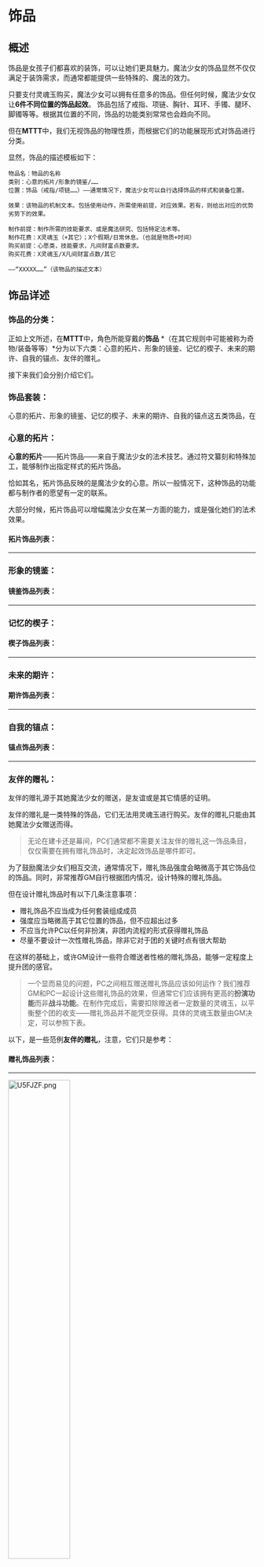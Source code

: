 # 饰品

## 概述

饰品是女孩子们都喜欢的装饰，可以让她们更具魅力。魔法少女的饰品显然不仅仅满足于装饰需求，而通常都能提供一些特殊的、魔法的效力。

只要支付灵魂玉购买，魔法少女可以拥有任意多的饰品。但任何时候，魔法少女仅让**6件不同位置的饰品起效**。
饰品包括了戒指、项链、胸针、耳环、手镯、腿环、脚镯等等。根据其位置的不同，饰品的功能类别常常也会趋向不同。

但在**MTTT**中，我们无视饰品的物理性质，而根据它们的功能展现形式对饰品进行分类。


显然，饰品的描述模板如下：

```text
物品名：物品的名称
类别：心意的拓片/形象的镜鉴/……
位置：饰品（戒指/项链……）——通常情况下，魔法少女可以自行选择饰品的样式和装备位置。

效果：该物品的机制文本。包括使用动作，所需使用前提，对应效果。若有，则给出对应的优势劣势下的效果。

制作前提：制作所需的技能要求、或是魔法研究、包括特定法术等。
制作花费：X灵魂玉（+其它）；X个假期/日常休息。（也就是物质+时间）
购买前提：心愿类，技能要求，凡间财富点数要求。
购买花费：X灵魂玉/X凡间财富点数/其它

——“XXXXX……”（该物品的描述文本）
```

## 饰品详述


### 饰品的分类：

正如上文所述，在**MTTT**中，角色所能穿戴的**饰品** *（在其它规则中可能被称为奇物/装备等等）*分为以下六类：心意的拓片、形象的镜鉴、记忆的楔子、未来的期许、自我的锚点、友伴的赠礼。

接下来我们会分别介绍它们。

### 饰品套装：

心意的拓片、形象的镜鉴、记忆的楔子、未来的期许、自我的锚点这五类饰品，在



### 心意的拓片：

**心意的拓片**——拓片饰品——来自于魔法少女的法术技艺。通过符文纂刻和特殊加工，能够制作出指定样式的拓片饰品。

恰如其名，拓片饰品反映的是魔法少女的心意。所以一般情况下，这种饰品的功能都与制作者的愿望有一定的联系。

大部分时候，拓片饰品可以增幅魔法少女在某一方面的能力，或是强化她们的法术效果。

#### 拓片饰品列表：


***

### 形象的镜鉴：







#### 镜鉴饰品列表：



***
### 记忆的楔子：



#### 楔子饰品列表：


***
### 未来的期许：



#### 期许饰品列表：


***
### 自我的锚点：



#### 锚点饰品列表：




***
### 友伴的赠礼：

友伴的赠礼源于其她魔法少女的赠送，是友谊或是其它情感的证明。

友伴的赠礼是一类特殊的饰品，它们无法用灵魂玉进行购买。友伴的赠礼只能由其她魔法少女赠送而得。

> 无论在建卡还是幕间，PC们通常都不需要关注友伴的赠礼这一饰品条目，仅仅需要在拥有赠礼饰品时，决定起效饰品是哪件即可。

为了鼓励魔法少女们相互交流，通常情况下，赠礼饰品强度会略微高于其它饰品位的饰品。同时，非常推荐GM自行根据团内情况，设计特殊的赠礼饰品。

但在设计赠礼饰品时有以下几条注意事项：
* 赠礼饰品不应当成为任何套装组成成员
* 强度应当略微高于其它位置的饰品，但不应超出过多
* 不应当允许PC以任何非扮演，非团内流程的形式获得赠礼饰品
* 尽量不要设计一次性赠礼饰品，除非它对于团的关键时点有很大帮助

在这样的基础上，或许GM设计一些符合赠送者性格的赠礼饰品，能够一定程度上提升团的感官。

> 一个显而易见的问题，PC之间相互赠送赠礼饰品应该如何运作？我们推荐GM和PC一起设计这些赠礼饰品的效果，但通常它们应该拥有更高的**扮演功能**而非**战斗功能**。在制作完成后，需要扣除赠送者一定数量的灵魂玉，以平衡整个团的收支——赠礼饰品并不能凭空获得。具体的灵魂玉数量由GM决定，可以参照下表。


以下，是一些范例**友伴的赠礼**，注意，它们只是参考：

#### 赠礼饰品列表：





***

<img src="https://s1.ax1x.com/2020/07/20/U5FJZF.png" alt="U5FJZF.png" height="50%"/>


